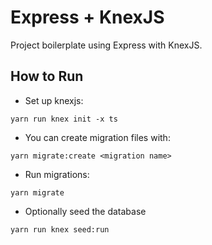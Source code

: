 # Express + KnexJS

Project boilerplate using Express with KnexJS.

## How to Run

- Set up knexjs:

`yarn run knex init -x ts`

- You can create migration files with:

`yarn migrate:create <migration name>`

- Run migrations:

`yarn migrate`

- Optionally seed the database

`yarn run knex seed:run`
